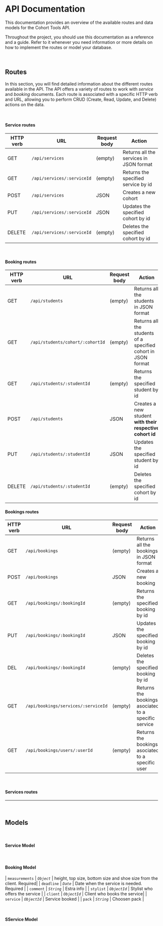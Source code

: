 # API Documentation

This documentation provides an overview of the available routes and data models for the Cohort Tools API.

Throughout the project, you should use this documentation as a reference and a guide. Refer to it whenever you need information or more details on how to implement the routes or model your database.

<br>

## Routes

In this section, you will find detailed information about the different routes available in the API.
The API offers a variety of routes to work with *service* and *booking* documents. Each route is associated with a specific HTTP verb and URL, allowing you to perform CRUD (Create, Read, Update, and Delete) actions on the data.

<br>

#### Service routes

| HTTP verb | URL                         | Request body | Action                                 |
| --------- | --------------------------  | ------------ | -------------------------------------- |
| GET       | `/api/services`             | (empty)      | Returns all the services in JSON format |
| GET       | `/api/services/:serviceId`  | (empty)      | Returns the specified service by id     |
| POST      | `/api/services`             | JSON         | Creates a new cohort                   |
| PUT       | `/api/services/:serviceId`  | JSON         | Updates the specified cohort by id     |
| DELETE    | `/api/services/:serviceId`  | (empty)      | Deletes the specified cohort by id     |


<br>

#### Booking routes

| HTTP verb | URL                               | Request body | Action                                                         |
| --------- | --------------------------------- | ------------ | -------------------------------------------------------------- |
| GET       | `/api/students`                   | (empty)      | Returns all the students in JSON format                        |
| GET       | `/api/students/cohort/:cohortId`  | (empty)      | Returns all the students of a specified cohort in JSON format  |
| GET       | `/api/students/:studentId`        | (empty)      | Returns the specified student by id                            |
| POST      | `/api/students`                   | JSON         | Creates a new student **with their respective cohort id**      |
| PUT       | `/api/students/:studentId`        | JSON         | Updates the specified student by id                            |
| DELETE    | `/api/students/:studentId`        | (empty)      | Deletes the specified cohort by id                             |

#### Bookings routes

| HTTP verb | URL                                 | Request body | Action                                               |
| --------- | ----------------------------------- | ------------ | ---------------------------------------------------- |
| GET       | `/api/bookings`                     | (empty)      | Returns all the bookings in JSON format              |
| POST      | `/api/bookings`                     | JSON         | Creates a new booking                                |
| GET       | `/api/bookings/:bookingId`          | (empty)      | Returns the specified booking by id                  |
| PUT       | `/api/bookings/:bookingId`          | JSON         | Updates the specified booking by id                  |
| DEL       | `/api/bookings/:bookingId`          | (empty)      | Deletes the specified booking by id                  |
| GET       | `/api/bookings/services/:serviceId` | (empty)      | Returns the bookings asociated to a specific service |
| GET       | `/api/bookings/users/:userId`       | (empty)      | Returns the bookings asociated to a specific user    |



<br>

#### Services routes

<hr>

<br>

## Models

<br>

#### Service Model
<!-- 
#### Booking Model

| Field          | Data Type        | Description                                 |
|----------------|------------------|---------------------------------------------|
| `cohortSlug`     | *`String`*           | Unique identifier for the cohort. Required. |
| `cohortName`     | *`String`*           | Name of the cohort. Required.              |
| `program`        | *`String`*           | Program/course name. Allowed values: "Web Dev", "UX/UI", "Data Analytics", "Cybersecurity". |
| `format`         | *`String`*           | Format of the cohort. Allowed values: "Full Time", "Part Time". |
| `campus`         | *`String`*           | Campus location. Allowed values: "Madrid", "Barcelona", "Miami", "Paris", "Berlin", "Amsterdam", "Lisbon", "Remote". |
| `startDate`      | *`Date`*             | Start date of the cohort. Default: Current date. |
| `endDate`        | *`Date`*             | End date of the cohort.                     |
| `inProgress`     | *`Boolean`*          | Indicates if the cohort is currently in progress. Default: false. |
| `programManager` | *`String`*           | Name of the program manager. Required.      |
| `leadTeacher`    | *`String`*           | Name of the lead teacher. Required.         |
| `totalHours`     | *`Number`*           | Total hours of the cohort program. Default: 360. | -->


<br>

#### Booking Model

<!-- | Field        | Data Type                            | Description                                  |
|--------------|--------------------------------------|----------------------------------------------|
| `firstName`    | *`String`*                               | First name of the student. Required.        |
| `lastName`     | *`String`*                               | Last name of the student. Required.         |
| `email`        | *`String`*                               | Email address of the student. Required, unique. |
| `phone`        | *`String`*                               | Phone number of the student. Required.      |
| `linkedinUrl`  | *`String`*                               | URL to the student's LinkedIn profile. Default: Empty string. |
| `languages`    | *`Array`* of Strings                     | Spoken languages of the student. Allowed values: "English", "Spanish", "French", "German", "Portuguese", "Dutch", "Other". |
| `program`      | *`String`*                               | Type of program the student is enrolled in. Allowed values: "Web Dev", "UX/UI", "Data Analytics", "Cybersecurity". |
| `background`   | *`String`*                               | Background information about the student. Default: Empty. |
| `image`        | *`String`*                               | URL to the student's profile image. Default: https://i.imgur.com/r8bo8u7.png . |
| `cohort`       | *`ObjectId`*,                            | Reference *_id* of the cohort the student belongs to. |
| `projects`     | *`Array`*                                | Array of the student's projects.   | -->
| `measurements` | *`Object`*       | height, top size, bottom size and shoe size from the client. Required|
| `deadline`     | *`Date`*         | Date when the service is needed. Required            |
| `comment`      | *`String`*       | Estra info |
| `stylist`      | *`ObjectId`*     | Stylist who offers the service |
| `client`       | *`ObjectId`*     | Client who books the service|
| `service`      | *`ObjectId`*     | Service booked |
| `pack`         | *`String`*       | Choosen pack                     |


<br>

#### SService Model


<br>

